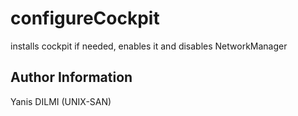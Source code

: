 configureCockpit
=========

installs cockpit if needed, enables it and disables NetworkManager


Author Information
------------------

Yanis DILMI (UNIX-SAN)